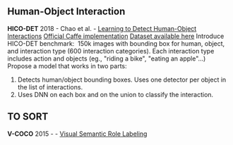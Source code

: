 ## Human-Object Interaction

**HICO-DET**
2018 - Chao et al. - [Learning to Detect Human-Object Interactions](https://arxiv.org/abs/1702.05448)
[Official Caffe implementation](https://github.com/ywchao/ho-rcnn)
[Dataset available here](http://websites.umich.edu/~ywchao/hico/)
Introduce HICO-DET benchmark:  150k images with bounding box for human, object, and interaction type (600 interaction categories).
Each interaction type includes action and objects (eg., "riding a bike", "eating an apple"...)
Propose a model that works in two parts:
1. Detects human/object bounding boxes. Uses one detector per object in the list of interactions.
2. Uses DNN on each box and on the union to classify the interaction.


## TO SORT

**V-COCO**
2015 - - [Visual Semantic Role Labeling](https://arxiv.org/abs/1505.04474)

